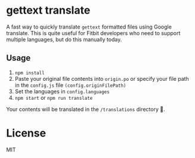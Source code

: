 # gettext translate
A fast way to quickly translate `gettext` formatted files using Google translate. This is quite useful for Fitbit developers who need to support multiple languages, but do this manually today.

## Usage

1. `npm install`
2. Paste your original file contents into `origin.po` or specify your file path in the `config.js` file `(config.originFilePath)`
3. Set the languages in `config.languages`
4. `npm start` or `npm run translate`

Your contents will be translated in the `/translations` directory 🥂.

# License
MIT
